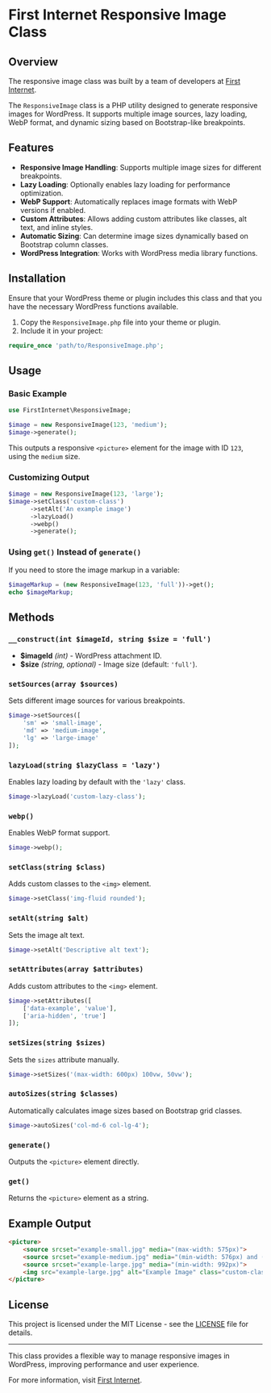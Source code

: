 # First Internet Responsive Image Class

## Overview

The responsive image class was built by a team of developers at [First Internet](https://www.firstinternet.co.uk).

The `ResponsiveImage` class is a PHP utility designed to generate responsive images for WordPress. It supports multiple image sources, lazy loading, WebP format, and dynamic sizing based on Bootstrap-like breakpoints.

## Features

- **Responsive Image Handling**: Supports multiple image sizes for different breakpoints.
- **Lazy Loading**: Optionally enables lazy loading for performance optimization.
- **WebP Support**: Automatically replaces image formats with WebP versions if enabled.
- **Custom Attributes**: Allows adding custom attributes like classes, alt text, and inline styles.
- **Automatic Sizing**: Can determine image sizes dynamically based on Bootstrap column classes.
- **WordPress Integration**: Works with WordPress media library functions.

## Installation

Ensure that your WordPress theme or plugin includes this class and that you have the necessary WordPress functions available.

1. Copy the `ResponsiveImage.php` file into your theme or plugin.
2. Include it in your project:

```php
require_once 'path/to/ResponsiveImage.php';
```

## Usage

### Basic Example

```php
use FirstInternet\ResponsiveImage;

$image = new ResponsiveImage(123, 'medium');
$image->generate();
```

This outputs a responsive `<picture>` element for the image with ID `123`, using the `medium` size.

### Customizing Output

```php
$image = new ResponsiveImage(123, 'large');
$image->setClass('custom-class')
      ->setAlt('An example image')
      ->lazyLoad()
      ->webp()
      ->generate();
```

### Using `get()` Instead of `generate()`

If you need to store the image markup in a variable:

```php
$imageMarkup = (new ResponsiveImage(123, 'full'))->get();
echo $imageMarkup;
```

## Methods

### `__construct(int $imageId, string $size = 'full')`

- **$imageId** *(int)* - WordPress attachment ID.
- **$size** *(string, optional)* - Image size (default: `'full'`).

### `setSources(array $sources)`

Sets different image sources for various breakpoints.

```php
$image->setSources([
    'sm' => 'small-image',
    'md' => 'medium-image',
    'lg' => 'large-image'
]);
```

### `lazyLoad(string $lazyClass = 'lazy')`

Enables lazy loading by default with the `'lazy'` class.

```php
$image->lazyLoad('custom-lazy-class');
```

### `webp()`

Enables WebP format support.

```php
$image->webp();
```

### `setClass(string $class)`

Adds custom classes to the `<img>` element.

```php
$image->setClass('img-fluid rounded');
```

### `setAlt(string $alt)`

Sets the image alt text.

```php
$image->setAlt('Descriptive alt text');
```

### `setAttributes(array $attributes)`

Adds custom attributes to the `<img>` element.

```php
$image->setAttributes([
    ['data-example', 'value'],
    ['aria-hidden', 'true']
]);
```

### `setSizes(string $sizes)`

Sets the `sizes` attribute manually.

```php
$image->setSizes('(max-width: 600px) 100vw, 50vw');
```

### `autoSizes(string $classes)`

Automatically calculates image sizes based on Bootstrap grid classes.

```php
$image->autoSizes('col-md-6 col-lg-4');
```

### `generate()`

Outputs the `<picture>` element directly.

### `get()`

Returns the `<picture>` element as a string.

## Example Output

```html
<picture>
    <source srcset="example-small.jpg" media="(max-width: 575px)">
    <source srcset="example-medium.jpg" media="(min-width: 576px) and (max-width: 991px)">
    <source srcset="example-large.jpg" media="(min-width: 992px)">
    <img src="example-large.jpg" alt="Example Image" class="custom-class lazy" width="800" height="600">
</picture>
```

## License

This project is licensed under the MIT License - see the [LICENSE](LICENSE) file for details.

---

This class provides a flexible way to manage responsive images in WordPress, improving performance and user experience.

For more information, visit [First Internet](https://www.firstinternet.co.uk).

